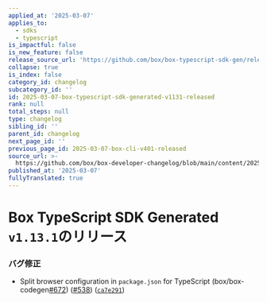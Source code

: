 ```yaml
---
applied_at: '2025-03-07'
applies_to:
  - sdks
  - typescript
is_impactful: false
is_new_feature: false
release_source_url: 'https://github.com/box/box-typescript-sdk-gen/releases/tag/v1.13.1'
collapse: true
is_index: false
category_id: changelog
subcategory_id: ''
id: 2025-03-07-box-typescript-sdk-generated-v1131-released
rank: null
total_steps: null
type: changelog
sibling_id: ''
parent_id: changelog
next_page_id: ''
previous_page_id: 2025-03-07-box-cli-v401-released
source_url: >-
  https://github.com/box/box-developer-changelog/blob/main/content/2025/03-07-box-typescript-sdk-generated-v1131-released.md
published_at: '2025-03-07'
fullyTranslated: true
---
```

# Box TypeScript SDK Generated `v1.13.1`のリリース

### バグ修正

* Split browser configuration in `package.json` for TypeScript (box/box-codegen[#672][1]) ([#538][2]) ([`ca7e291`][3])

[1]: https://github.com/box/box-typescript-sdk-gen/issues/672

[2]: https://github.com/box/box-typescript-sdk-gen/issues/538

[3]: https://github.com/box/box-typescript-sdk-gen/commit/ca7e29180e450cbb346a76aadfdade1062559b1e
